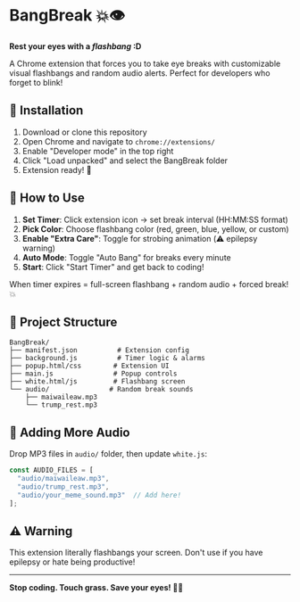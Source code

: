 # BangBreak 💥👁️

**Rest your eyes with a _flashbang_ :D**

A Chrome extension that forces you to take eye breaks with customizable visual flashbangs and random audio alerts. Perfect for developers who forget to blink!

## 🚀 Installation

1. Download or clone this repository
2. Open Chrome and navigate to `chrome://extensions/`
3. Enable "Developer mode" in the top right
4. Click "Load unpacked" and select the BangBreak folder
5. Extension ready! 🎉

## 📱 How to Use

1. **Set Timer**: Click extension icon → set break interval (HH:MM:SS format)
2. **Pick Color**: Choose flashbang color (red, green, blue, yellow, or custom)
3. **Enable "Extra Care"**: Toggle for strobing animation (⚠️ epilepsy warning)
4. **Auto Mode**: Toggle "Auto Bang" for breaks every minute
5. **Start**: Click "Start Timer" and get back to coding!

When timer expires = full-screen flashbang + random audio + forced break! 💥

## 📁 Project Structure

```
BangBreak/
├── manifest.json          # Extension config
├── background.js          # Timer logic & alarms
├── popup.html/css        # Extension UI
├── main.js               # Popup controls  
├── white.html/js         # Flashbang screen
└── audio/               # Random break sounds
    ├── maiwaileaw.mp3
    └── trump_rest.mp3
```

## 🎵 Adding More Audio

Drop MP3 files in `audio/` folder, then update `white.js`:
```javascript
const AUDIO_FILES = [
  "audio/maiwaileaw.mp3",
  "audio/trump_rest.mp3",
  "audio/your_meme_sound.mp3"  // Add here!
];
```

## ⚠️ Warning

This extension literally flashbangs your screen. Don't use if you have epilepsy or hate being productive! 

---

**Stop coding. Touch grass. Save your eyes! 👀✨** 
